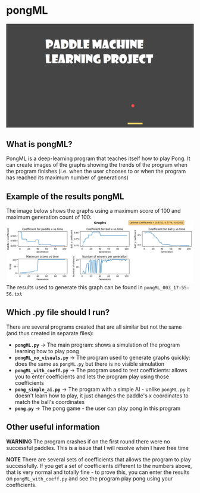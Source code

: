 # pongML
<img src="pongML.png">

## What is pongML?
PongML is a deep-learning program that teaches itself how to play Pong. It can create images of the graphs showing the trends of the program when the program finishes (i.e. when the user chooses to or when the program has reached its maximum number of generations)

## Example of the results pongML
The image below shows the graphs using a maximum score of 100 and maximum generation count of 100:
<img src="pongML_003_17-55-56.png">
The results used to generate this graph can be found in `pongML_003_17-55-56.txt`

## Which .py file should I run?
There are several programs created that are all similar but not the same (and thus created in separate files):
- **`pongML.py`** -> The main program: shows a simulation of the program learning how to play pong
- **`pongML_no_visuals.py`** -> The program used to generate graphs quickly: does the same as `pongML.py` but there is no visible simulation
- **`pongML_with_coeff.py`** -> The program used to test coefficients: allows you to enter coefficients and lets the program play using those coefficients
- **`pong_simple_ai.py`** -> The program with a simple AI - unlike `pongML.py` it doesn't learn how to play, it just changes the paddle's x coordinates to match the ball's coordinates
- **`pong.py`** -> The pong game - the user can play pong in this program

## Other useful information
**WARNING** The program crashes if on the first round there were no successful paddles. This is a issue that I will resolve when I have free time

**NOTE** There are several sets of coefficients that allows the program to play successfully. If you get a set of coefficients different to the numbers above, that is very normal and totally fine - to prove this, you can enter the results on `pongML_with_coeff.py` and see the program play pong using your coefficients.